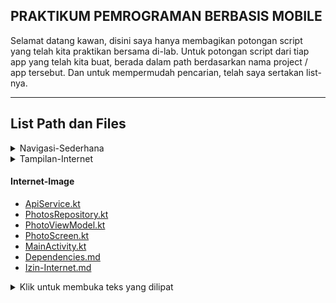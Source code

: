## PRAKTIKUM PEMROGRAMAN BERBASIS MOBILE

Selamat datang kawan,  disini saya hanya membagikan potongan script yang telah kita praktikan bersama di-lab. Untuk potongan script dari tiap app yang telah kita buat, berada dalam path berdasarkan nama project / app tersebut. Dan untuk mempermudah pencarian, telah saya sertakan list-nya.  

<hr>


<h2>List Path dan Files</h2>

<details>
  <summary> Navigasi-Sederhana</font></summary>  
  <ul>
    <li><a href="Navigasi-Sederhana/MainScreen.kt">MainScreen.kt</a></li>
    <li><a href="Navigasi-Sederhana/SecondScreen.kt">SecondScreen.kt</a></li>
    <li><a href="Navigasi-Sederhana/ThirdScreen.kt">ThirdScreen.kt</a></li>
    <li><a href="Navigasi-Sederhana/MainActivity.kt">MainActivity.kt</a></li>
    <li><a href="Navigasi-Sederhana/Dependencies.md">Dependencies.md</a></li>
  </ul>  
</details>

<details><summary>Tampilan-Internet</h4></summary>  
  <ul>
    <li><a href="Tampilan-Internet/ApiService.kt">ApiService.kt</a></li>
    <li><a href="Tampilan-Internet/MainViewModel.kt">MainViewModel.kt</a></li>
    <li><a href="Tampilan-Internet/Post.kt">Post.kt</a></li>
    <li><a href="Tampilan-Internet/MainActivity.kt">MainActivity.kt</a></li>
    <li><a href="Tampilan-Internet/Dependencies.md">Dependencies.md</a></li>
    <li><a href="Tampilan-Internet/Izin-Internet.md">Izin-Internet.md</a></li>
  </ul>
</details>

<h4>Internet-Image</h4>
<ul>
  <li><a href="Internet-Image/ApiService.kt">ApiService.kt</a></li>
  <li><a href="Internet-Image/PhotosRepository.kt">PhotosRepository.kt</a></li>
  <li><a href="Internet-Image/PhotoViewModel.kt">PhotoViewModel.kt</a></li>
  <li><a href="Internet-Image/PhotoScreen.kt">PhotoScreen.kt</a></li>
  <li><a href="Internet-Image/MainActivity.kt">MainActivity.kt</a></li>
  <li><a href="Internet-Image/Dependencies.md">Dependencies.md</a></li>
  <li><a href="Internet-Image/Izin-Internet.md">Izin-Internet.md</a></li>
</ul>


<details>
  <summary>Klik untuk membuka teks yang dilipat</summary>
  
  Ini adalah teks yang dapat dilipat. Anda dapat memasukkan apa saja di sini, termasuk teks, gambar, atau bahkan kode.

  ```python
  print("Hello, World!")
